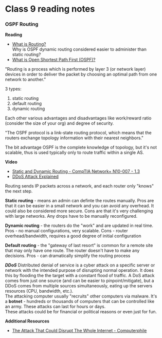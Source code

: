 # Class 9 reading notes

### OSPF Routing

**Reading**
* [What is Routing?](https://www.geeksforgeeks.org/types-of-routing/)</br>
Why is OSPF dynamic routing considered easier to administer than static routing?
* [What is Open Shortest Path First (OSPF)?](https://www.metaswitch.com/knowledge-center/reference/what-is-open-shortest-path-first-ospf)

"Routing is a process which is performed by layer 3 (or network layer) devices in order to deliver the packet by choosing an optimal path from one network to another."

3 types:
1. static routing
2. default routing
3. dynamic routing

Each other various advantages and disadvantages like work/reward ratio (consider the size of your org) and degree of security.

"The OSPF protocol is a link-state routing protocol, which means that the routers exchange topology information with their nearest neighbors."

The bit advantage OSPF is the complete knowledge of topology, but it's not scalable, thus is used typically only to route traffic within a single AS.

**Video**
* [Static and Dynamic Routing - CompTIA Network+ N10-007 - 1.3](https://www.youtube.com/watch?v=YRzr56cwgCg)
* [DDoS Attack Explained](https://www.youtube.com/watch?v=ilhGh9CEIwM)

Routing sends IP packets across a network, and each router only "knows" the next step.

**Static routing** - means an admin can definte the routes manually. Pros are that it can be easier in a small network and you can avoid any overhead. It could also be considered more secure. Cons are that it's very challenging with large networks. Any drops have to be manually reconfigured.

**Dynamic routing** - the routers do the "work" and are updated in real time. Pros - no manual configurations, very scalable. Cons - router overhead/bandwidth, requires a good degree of initial configuration

**Default routing** - the "gateway of last resort" is common for a remote site that may only have one route. The router doesn't have to make any decisions. Pros - can dramatically simplify the routing process

***DDoS***
Distributed denial of service is a cyber attack on a specific server or network with the intended purpose of disrupting normal operation. It does this by flooding the the target with a constant flood of traffic. A DoS attack comes from just one source (and can be easier to pinpoint/mitigate), but a DDoS comes from multiple sources simultaneously, eating up the servers resources (CPU, bandwidth, etc.). </br>
The attacking computer usually "recruits" other computers via malware. It's a **botnet** - hundreds or thousands of computers that can be controlled like an army. These attacks can last for hours or days.</br>
These attacks could be for financial or political reasons or even just for fun.


**Additional Resources**
* [The Attack That Could Disrupt The Whole Internet - Computerphile](https://www.youtube.com/watch?v=BcDZS7iYNsA)
